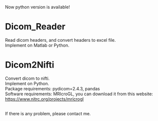 Now python version is available!

# Dicom_Reader
Read dicom headers, and convert headers to excel file.<br>
Implement on Matlab or Python.

# Dicom2Nifti
Convert dicom to nifti.<br>
Implement on Python.<br>
Package requirements: pydicom=2.4.3, pandas<br>
Software requirements: MRIcroGL, you can download it from this website:
https://www.nitrc.org/projects/mricrogl

<br>
If there is any problem, please contact me.
